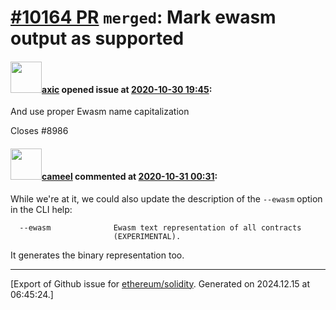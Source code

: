 # [\#10164 PR](https://github.com/ethereum/solidity/pull/10164) `merged`: Mark ewasm output as supported

#### <img src="https://avatars.githubusercontent.com/u/20340?v=4" width="50">[axic](https://github.com/axic) opened issue at [2020-10-30 19:45](https://github.com/ethereum/solidity/pull/10164):

And use proper Ewasm name capitalization

Closes #8986

#### <img src="https://avatars.githubusercontent.com/u/137030?v=4" width="50">[cameel](https://github.com/cameel) commented at [2020-10-31 00:31](https://github.com/ethereum/solidity/pull/10164#issuecomment-719856418):

While we're at it, we could also update the description of the `--ewasm` option in the CLI help:

```
  --ewasm              Ewasm text representation of all contracts
                       (EXPERIMENTAL).
```

It generates the binary representation too.


-------------------------------------------------------------------------------



[Export of Github issue for [ethereum/solidity](https://github.com/ethereum/solidity). Generated on 2024.12.15 at 06:45:24.]
